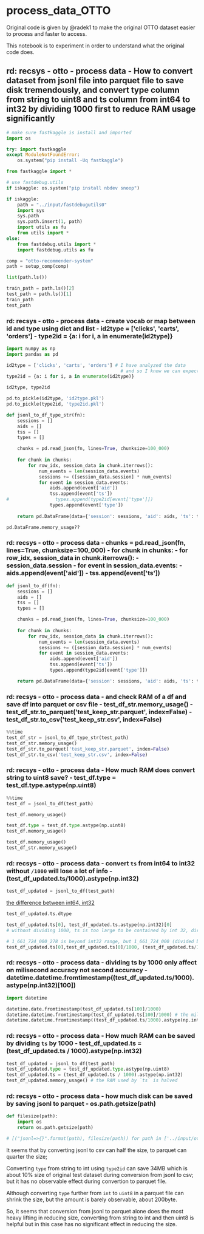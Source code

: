 # process_data_OTTO

Original code is given by @radek1 to make the original OTTO dataset easier to process and faster to access.

This notebook is to experiment in order to understand what the original code does.

## rd: recsys - otto - process data - How to convert dataset from jsonl file into parquet file to save disk tremendously, and convert type column from string to uint8 and ts column from int64 to int32 by dividing 1000 first to reduce RAM usage significantly


```python
# make sure fastkaggle is install and imported
import os
```


```python
try: import fastkaggle
except ModuleNotFoundError:
    os.system("pip install -Uq fastkaggle")
```


```python
from fastkaggle import *
```


```python
# use fastdebug.utils 
if iskaggle: os.system("pip install nbdev snoop")
```


```python
if iskaggle:
    path = "../input/fastdebugutils0"
    import sys
    sys.path
    sys.path.insert(1, path)
    import utils as fu
    from utils import *
else: 
    from fastdebug.utils import *
    import fastdebug.utils as fu
```


```python
comp = "otto-recommender-system"
path = setup_comp(comp)
```


```python
list(path.ls())
```


```python
train_path = path.ls()[2]
test_path = path.ls()[1]
train_path
test_path
```

### rd: recsys - otto - process data - create vocab or map between id and type using dict and list - id2type = ['clicks', 'carts', 'orders'] - type2id = {a: i for i, a in enumerate(id2type)}


```python
import numpy as np
import pandas as pd
```


```python
id2type = ['clicks', 'carts', 'orders'] # I have analyzed the data
                                          # and so I know we can expect these event types
type2id = {a: i for i, a in enumerate(id2type)}

id2type, type2id
```


```python
pd.to_pickle(id2type, 'id2type.pkl')
pd.to_pickle(type2id, 'type2id.pkl')
```


```python
def jsonl_to_df_type_str(fn):
    sessions = []
    aids = []
    tss = []
    types = []

    chunks = pd.read_json(fn, lines=True, chunksize=100_000) 
    
    for chunk in chunks:
        for row_idx, session_data in chunk.iterrows():
            num_events = len(session_data.events) 
            sessions += ([session_data.session] * num_events) 
            for event in session_data.events:
                aids.append(event['aid']) 
                tss.append(event['ts']) 
#                 types.append(type2id[event['type']])
                types.append(event['type']) 
                
    return pd.DataFrame(data={'session': sessions, 'aid': aids, 'ts': tss, 'type': types})
```


```python
pd.DataFrame.memory_usage??
```

### rd: recsys - otto - process data - chunks = pd.read_json(fn, lines=True, chunksize=100_000) - for chunk in chunks: - for row_idx, session_data in chunk.iterrows(): - session_data.session - for event in session_data.events: - aids.append(event['aid']) - tss.append(event['ts'])


```python
def jsonl_to_df(fn):
    sessions = []
    aids = []
    tss = []
    types = []

    chunks = pd.read_json(fn, lines=True, chunksize=100_000) 
    
    for chunk in chunks:
        for row_idx, session_data in chunk.iterrows():
            num_events = len(session_data.events) 
            sessions += ([session_data.session] * num_events) 
            for event in session_data.events:
                aids.append(event['aid']) 
                tss.append(event['ts']) 
                types.append(type2id[event['type']])

    return pd.DataFrame(data={'session': sessions, 'aid': aids, 'ts': tss, 'type': types})
```

### rd: recsys - otto - process data - and check RAM of a df and save df into parquet or csv file - test_df_str.memory_usage() - test_df_str.to_parquet('test_keep_str.parquet', index=False) - test_df_str.to_csv('test_keep_str.csv', index=False)


```python
%%time
test_df_str = jsonl_to_df_type_str(test_path)
test_df_str.memory_usage()
test_df_str.to_parquet('test_keep_str.parquet', index=False)
test_df_str.to_csv('test_keep_str.csv', index=False)
```

### rd: recsys - otto - process data - How much RAM does convert string to uint8 save? - test_df.type = test_df.type.astype(np.uint8)


```python
%%time
test_df = jsonl_to_df(test_path)
```


```python
test_df.memory_usage()
```


```python
test_df.type = test_df.type.astype(np.uint8)
test_df.memory_usage()
```


```python
test_df.memory_usage()
test_df_str.memory_usage()
```

### rd: recsys - otto - process data - convert `ts` from int64 to int32 without `/1000` will lose a lot of info - (test_df_updated.ts/1000).astype(np.int32)


```python
test_df_updated = jsonl_to_df(test_path)
```

[the difference between int64, int32](http://www.ece.northwestern.edu/local-apps/matlabhelp/techdoc/ref/int8.html)


```python
test_df_updated.ts.dtype
```


```python
test_df_updated.ts[0], test_df_updated.ts.astype(np.int32)[0] 
# without dividing 1000, ts is too large to be contained by int 32, directly convert to int32 can result in info loss 
```


```python
# 1_661_724_000_278 is beyond int32 range, but 1_661_724_000 (divided by 1000) is within int32
test_df_updated.ts[0],test_df_updated.ts[0]/1000, (test_df_updated.ts/1000).astype(np.int32)[0] 
```

### rd: recsys - otto - process data - dividing ts by 1000 only affect on milisecond accuracy not second accuracy - datetime.datetime.fromtimestamp((test_df_updated.ts/1000).astype(np.int32)[100])


```python
import datetime
```


```python
datetime.date.fromtimestamp(test_df_updated.ts[100]/1000)
datetime.datetime.fromtimestamp(test_df_updated.ts[100]/1000) # the milisecond is the last item 278000
datetime.datetime.fromtimestamp((test_df_updated.ts/1000).astype(np.int32)[100]) # the milisecond is removed
```

### rd: recsys - otto - process data - How much RAM can be saved by dividing `ts` by 1000 - test_df_updated.ts = (test_df_updated.ts / 1000).astype(np.int32) 


```python
test_df_updated = jsonl_to_df(test_path)
test_df_updated.type = test_df_updated.type.astype(np.uint8)
test_df_updated.ts = (test_df_updated.ts / 1000).astype(np.int32) 
test_df_updated.memory_usage() # the RAM used by `ts` is halved
```

### rd: recsys - otto - process data - how much disk can be saved by saving jsonl to parquet - os.path.getsize(path)


```python
def filesize(path):
    import os
    return os.path.getsize(path)
```


```python
# [("jsonl=>{}".format(path), filesize(path)) for path in ['../input/otto-recommender-system/test.jsonl','test_keep_str.parquet', 'test_keep_str.csv', 'test_str2int.parquet', 'test0_str2int.csv', 'test_str2uint8.parquet', 'test_str2uint8.csv']]
```

It seems that by converting jsonl to csv can half the size, to parquet can quarter the size; 

Converting `type` from string to int using `type2id` can save 34MB which is about 10% size of original test dataset during conversion from jsonl to csv; but it has no observable effect during convertion to parquet file.

Although converting `type` further from `int` to `uint8` in a parquet file can shrink the size, but the amount is barely observable, about 200byte.

So, it seems that conversion from jsonl to parquet alone does the most heavy lifting in reducing size, converting from string to int and then uint8 is helpful but in this case has no significant effect in reducing the size. 


```python

```
